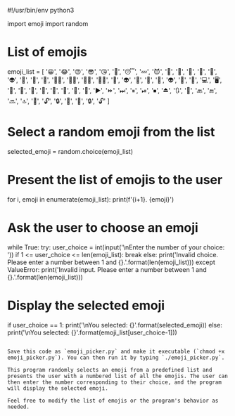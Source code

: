 #!/usr/bin/env python3

import emoji
import random

# List of emojis
emoji_list = [
    '😀', '😂', '😍', '😎', '😘', '🤔', '😴', '💤', '😈', '👿',
    '👹', '👻', '🎃', '🎃', '👽', '🤖', '🦹', '🦸', '🦹‍♂️', '🦸‍♂️',
    '🦹‍♀️', '🦸‍♀️', '👻', '👽', '👺', '👿', '👹', '👽', '👾', '🤖',
    '💻', '🖥️', '📱', '📲', '💾', '💽', '📀', '📼', '🔁', '🔂',
    '▶️', '⏩', '⏭', '⏸', '⏯', '⏹', '⏏', '🔃', '🔄', '🔙',
    '🔚', '🔜', '🔝', '🔞', '🔓', '🔒', '🔑', '🔏', '🔒', '🔓'
]

# Select a random emoji from the list
selected_emoji = random.choice(emoji_list)

# Present the list of emojis to the user
for i, emoji in enumerate(emoji_list):
    print(f'{i+1}. {emoji}')

# Ask the user to choose an emoji
while True:
    try:
        user_choice = int(input('\nEnter the number of your choice: '))
        if 1 <= user_choice <= len(emoji_list):
            break
        else:
            print('Invalid choice. Please enter a number between 1 and {}.'.format(len(emoji_list)))
    except ValueError:
        print('Invalid input. Please enter a number between 1 and {}.'.format(len(emoji_list)))

# Display the selected emoji
if user_choice == 1:
    print('\nYou selected: {}'.format(selected_emoji))
else:
    print('\nYou selected: {}'.format(emoji_list[user_choice-1]))
```

Save this code as `emoji_picker.py` and make it executable (`chmod +x emoji_picker.py`). You can then run it by typing `./emoji_picker.py`.

This program randomly selects an emoji from a predefined list and presents the user with a numbered list of all the emojis. The user can then enter the number corresponding to their choice, and the program will display the selected emoji.

Feel free to modify the list of emojis or the program's behavior as needed.